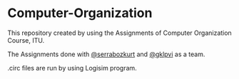 # Computer-Organization

This repository created by using the Assignments of Computer Organization Course, ITU.

The Assignments done with [@serrabozkurt](https://github.com/serrabozkurt) and [@gklpvi](https://github.com/gklpvi) as a team.

.circ files are run by using Logisim program.
